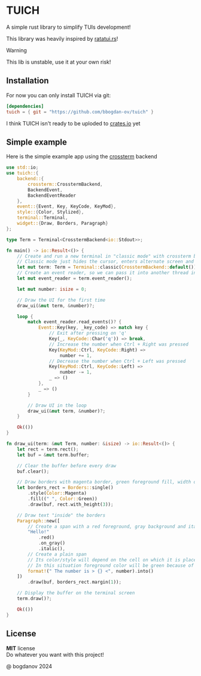 # TUICH

A simple rust library to simplify TUIs development!

This library was heavily inspired by [ratatui.rs](https://ratatui.rs/)!

> [!WARNING]
> This lib is unstable, use it at your own risk!

## Installation

For now you can only install TUICH via git:
```toml
[dependencies]
tuich = { git = "https://github.com/bbogdan-ov/tuich" }
```

I think TUICH isn't ready to be uploded to [crates.io](https://crates.io) yet

## Simple example

Here is the simple example app using the [crossterm](https://github.com/crossterm-rs/crossterm) backend

```rust
use std::io;
use tuich::{
    backend::{
        crossterm::CrosstermBackend,
        BackendEvent,
        BackendEventReader
    },
    event::{Event, Key, KeyCode, KeyMod},
    style::{Color, Stylized},
    terminal::Terminal,
    widget::{Draw, Borders, Paragraph}
};

type Term = Terminal<CrosstermBackend<io::Stdout>>;

fn main() -> io::Result<()> {
    // Create and run a new terminal in "classic mode" with crossterm backend
    // Classic mode just hides the cursor, enters alternate screen and raw mode
    let mut term: Term = Terminal::classic(CrosstermBackend::default())?;
    // Create an event reader, so we can pass it into another thread in the future
    let mut event_reader = term.event_reader();

    let mut number: isize = 0;

    // Draw the UI for the first time
    draw_ui(&mut term, &number)?;

    loop {
        match event_reader.read_events()? {
            Event::Key(key, _key_code) => match key {
                // Exit after pressing on 'q'
                Key(_, KeyCode::Char('q')) => break,
                // Increase the number when Ctrl + Right was pressed
                Key(KeyMod::Ctrl, KeyCode::Right) =>
                    number += 1,
                // Decrease the number when Ctrl + Left was pressed
                Key(KeyMod::Ctrl, KeyCode::Left) =>
                    number -= 1,
                _ => ()
            },
            _ => ()
        }

        // Draw UI in the loop
        draw_ui(&mut term, &number)?;
    }

    Ok(())
}

fn draw_ui(term: &mut Term, number: &isize) -> io::Result<()> {
    let rect = term.rect();
    let buf = &mut term.buffer;

    // Clear the buffer before every draw
    buf.clear();

    // Draw borders with magenta border, green foreground fill, width of screen width and height of 3
    let borders_rect = Borders::single()
        .style(Color::Magenta)
        .fill((" ", Color::Green))
        .draw(buf, rect.with_height(3));

    // Draw text "inside" the borders
    Paragraph::new([
        // Create a span with a red foreground, gray background and italic modifier
        "Hello!"
            .red()
            .on_gray()
            .italic(),
        // Create a plain span
        // Its color/style will depend on the cell on which it is placed
        // In this situation foreground color will be green because of the borders' fill color
        format!(" The number is > {} <", number).into()
    ])
        .draw(buf, borders_rect.margin(1));

    // Display the buffer on the terminal screen
    term.draw()?;

    Ok(())
}
```

## License

**MIT** license\
Do whatever you want with this project!

@ bogdanov 2024
